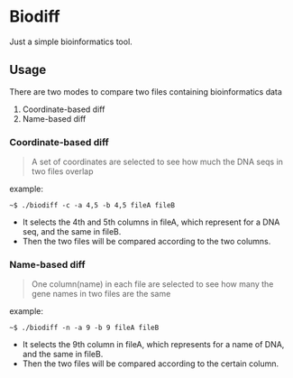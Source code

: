 # Biodiff

Just a simple bioinformatics tool.

## Usage

There are two modes to compare two files containing bioinformatics data

1. Coordinate-based diff
2. Name-based diff

### Coordinate-based diff

> A set of coordinates are selected to see how much the DNA seqs in two files overlap

example:

```
~$ ./biodiff -c -a 4,5 -b 4,5 fileA fileB
```

- It selects the 4th and 5th columns in fileA, which represent for a DNA seq, and the same in fileB.
- Then the two files will be compared according to the two columns.

### Name-based diff

> One column(name) in each file are selected to see how many the gene names in two files are the same

example:

```
~$ ./biodiff -n -a 9 -b 9 fileA fileB
```

- It selects the 9th column in fileA, which represents for a name of DNA, and the same in fileB.
- Then the two files will be compared according to the certain column.  
